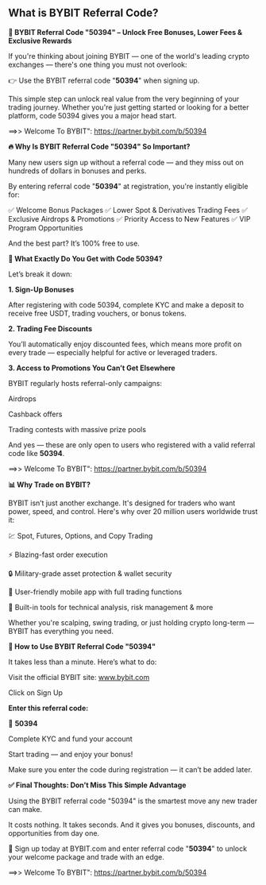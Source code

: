 ## What is BYBIT Referral Code?

**🎉 BYBIT Referral Code "50394" – Unlock Free Bonuses, Lower Fees & Exclusive Rewards**

If you're thinking about joining BYBIT — one of the world's leading crypto exchanges — there's one thing you must not overlook:

👉 Use the BYBIT referral code "**50394**" when signing up.

This simple step can unlock real value from the very beginning of your trading journey. Whether you're just getting started or looking for a better platform, code 50394 gives you a major head start.

==>> Welcome To BYBIT": https://partner.bybit.com/b/50394

**🔥 Why Is BYBIT Referral Code "50394" So Important?**

Many new users sign up without a referral code — and they miss out on hundreds of dollars in bonuses and perks.

By entering referral code "**50394**" at registration, you're instantly eligible for:

✅ Welcome Bonus Packages
✅ Lower Spot & Derivatives Trading Fees
✅ Exclusive Airdrops & Promotions
✅ Priority Access to New Features
✅ VIP Program Opportunities

And the best part? It’s 100% free to use.

**🎁 What Exactly Do You Get with Code 50394?**

Let’s break it down:

**1. Sign-Up Bonuses**

After registering with code 50394, complete KYC and make a deposit to receive free USDT, trading vouchers, or bonus tokens.

**2. Trading Fee Discounts**

You’ll automatically enjoy discounted fees, which means more profit on every trade — especially helpful for active or leveraged traders.

**3. Access to Promotions You Can’t Get Elsewhere**

BYBIT regularly hosts referral-only campaigns:

Airdrops

Cashback offers

Trading contests with massive prize pools

And yes — these are only open to users who registered with a valid referral code like **50394**.

==>> Welcome To BYBIT": https://partner.bybit.com/b/50394


**📊 Why Trade on BYBIT?**

BYBIT isn’t just another exchange. It's designed for traders who want power, speed, and control. Here's why over 20 million users worldwide trust it:

💹 Spot, Futures, Options, and Copy Trading

⚡ Blazing-fast order execution

🔒 Military-grade asset protection & wallet security

📱 User-friendly mobile app with full trading functions

🧠 Built-in tools for technical analysis, risk management & more

Whether you're scalping, swing trading, or just holding crypto long-term — BYBIT has everything you need.

**📝 How to Use BYBIT Referral Code "50394"**

It takes less than a minute. Here’s what to do:

Visit the official BYBIT site: www.bybit.com

Click on Sign Up

**Enter this referral code:**

🔑 **50394**

Complete KYC and fund your account

Start trading — and enjoy your bonus!

Make sure you enter the code during registration — it can’t be added later.

**✅ Final Thoughts: Don’t Miss This Simple Advantage**

Using the BYBIT referral code "50394" is the smartest move any new trader can make.

It costs nothing.
It takes seconds.
And it gives you bonuses, discounts, and opportunities from day one.

🚀 Sign up today at BYBIT.com and enter referral code "**50394**" to unlock your welcome package and trade with an edge.

==>> Welcome To BYBIT": https://partner.bybit.com/b/50394

